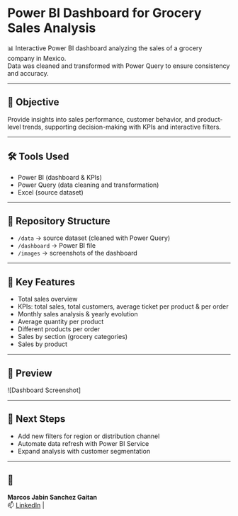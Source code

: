 # Power BI Dashboard for Grocery Sales Analysis

📊 Interactive Power BI dashboard analyzing the sales of a grocery company in Mexico.  
Data was cleaned and transformed with Power Query to ensure consistency and accuracy.

---

## 📌 Objective
Provide insights into sales performance, customer behavior, and product-level trends, supporting decision-making with KPIs and interactive filters.

---

## 🛠️ Tools Used
- Power BI (dashboard & KPIs)
- Power Query (data cleaning and transformation)
- Excel (source dataset)

---

## 📂 Repository Structure
- `/data` → source dataset (cleaned with Power Query)  
- `/dashboard` → Power BI file  
- `/images` → screenshots of the dashboard  
 

---

## 🔎 Key Features
- Total sales overview  
- KPIs: total sales, total customers, average ticket per product & per order  
- Monthly sales analysis & yearly evolution  
- Average quantity per product  
- Different products per order  
- Sales by section (grocery categories)  
- Sales by product  

---

## 📸 Preview
![Dashboard Screenshot]


---

## 🚀 Next Steps
- Add new filters for region or distribution channel  
- Automate data refresh with Power BI Service  
- Expand analysis with customer segmentation  

---

## 👤
**Marcos Jabin Sanchez Gaitan**  
📫 [LinkedIn](www.linkedin.com/in/marcos-jabin-sg>) |
